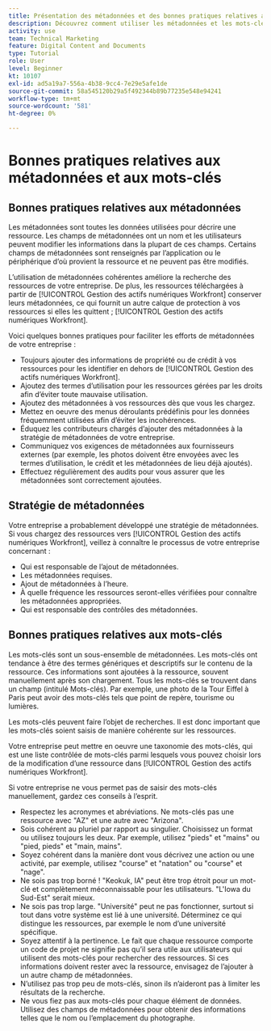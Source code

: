 ```yaml
---
title: Présentation des métadonnées et des bonnes pratiques relatives aux mots-clés en tant que contributeur
description: Découvrez comment utiliser les métadonnées et les mots-clés dans [!UICONTROL Gestion des actifs numériques Workfront] pour décrire une ressource afin d’améliorer la recherche des ressources de votre entreprise.
activity: use
team: Technical Marketing
feature: Digital Content and Documents
type: Tutorial
role: User
level: Beginner
kt: 10107
exl-id: ad5a19a7-556a-4b38-9cc4-7e29e5afe1de
source-git-commit: 58a545120b29a5f492344b89b77235e548e94241
workflow-type: tm+mt
source-wordcount: '581'
ht-degree: 0%

---
```


# Bonnes pratiques relatives aux métadonnées et aux mots-clés

## Bonnes pratiques relatives aux métadonnées

Les métadonnées sont toutes les données utilisées pour décrire une ressource. Les champs de métadonnées ont un nom et les utilisateurs peuvent modifier les informations dans la plupart de ces champs. Certains champs de métadonnées sont renseignés par l’application ou le périphérique d’où provient la ressource et ne peuvent pas être modifiés.

L’utilisation de métadonnées cohérentes améliore la recherche des ressources de votre entreprise. De plus, les ressources téléchargées à partir de [!UICONTROL Gestion des actifs numériques Workfront] conserver leurs métadonnées, ce qui fournit un autre calque de protection à vos ressources si elles les quittent ; [!UICONTROL Gestion des actifs numériques Workfront].

Voici quelques bonnes pratiques pour faciliter les efforts de métadonnées de votre entreprise :

* Toujours ajouter des informations de propriété ou de crédit à vos ressources pour les identifier en dehors de [!UICONTROL Gestion des actifs numériques Workfront].
* Ajoutez des termes d’utilisation pour les ressources gérées par les droits afin d’éviter toute mauvaise utilisation.
* Ajoutez des métadonnées à vos ressources dès que vous les chargez.
* Mettez en oeuvre des menus déroulants prédéfinis pour les données fréquemment utilisées afin d’éviter les incohérences.
* Éduquez les contributeurs chargés d’ajouter des métadonnées à la stratégie de métadonnées de votre entreprise.
* Communiquez vos exigences de métadonnées aux fournisseurs externes (par exemple, les photos doivent être envoyées avec les termes d’utilisation, le crédit et les métadonnées de lieu déjà ajoutés).
* Effectuez régulièrement des audits pour vous assurer que les métadonnées sont correctement ajoutées.

## Stratégie de métadonnées

Votre entreprise a probablement développé une stratégie de métadonnées. Si vous chargez des ressources vers [!UICONTROL Gestion des actifs numériques Workfront], veillez à connaître le processus de votre entreprise concernant :

* Qui est responsable de l’ajout de métadonnées.
* Les métadonnées requises.
* Ajout de métadonnées à l’heure.
* À quelle fréquence les ressources seront-elles vérifiées pour connaître les métadonnées appropriées.
* Qui est responsable des contrôles des métadonnées.

## Bonnes pratiques relatives aux mots-clés

Les mots-clés sont un sous-ensemble de métadonnées. Les mots-clés ont tendance à être des termes génériques et descriptifs sur le contenu de la ressource. Ces informations sont ajoutées à la ressource, souvent manuellement après son chargement. Tous les mots-clés se trouvent dans un champ (intitulé Mots-clés). Par exemple, une photo de la Tour Eiffel à Paris peut avoir des mots-clés tels que point de repère, tourisme ou lumières.

Les mots-clés peuvent faire l’objet de recherches. Il est donc important que les mots-clés soient saisis de manière cohérente sur les ressources.

Votre entreprise peut mettre en oeuvre une taxonomie des mots-clés, qui est une liste contrôlée de mots-clés parmi lesquels vous pouvez choisir lors de la modification d’une ressource dans [!UICONTROL Gestion des actifs numériques Workfront].

Si votre entreprise ne vous permet pas de saisir des mots-clés manuellement, gardez ces conseils à l’esprit.

* Respectez les acronymes et abréviations. Ne mots-clés pas une ressource avec &quot;AZ&quot; et une autre avec &quot;Arizona&quot;.
* Sois cohérent au pluriel par rapport au singulier. Choisissez un format ou utilisez toujours les deux. Par exemple, utilisez &quot;pieds&quot; et &quot;mains&quot; ou &quot;pied, pieds&quot; et &quot;main, mains&quot;.
* Soyez cohérent dans la manière dont vous décrivez une action ou une activité, par exemple, utilisez &quot;course&quot; et &quot;natation&quot; ou &quot;course&quot; et &quot;nage&quot;.
* Ne sois pas trop borné ! &quot;Keokuk, IA&quot; peut être trop étroit pour un mot-clé et complètement méconnaissable pour les utilisateurs. &quot;L&#39;Iowa du Sud-Est&quot; serait mieux.
* Ne sois pas trop large. &quot;Université&quot; peut ne pas fonctionner, surtout si tout dans votre système est lié à une université. Déterminez ce qui distingue les ressources, par exemple le nom d’une université spécifique.
* Soyez attentif à la pertinence. Le fait que chaque ressource comporte un code de projet ne signifie pas qu’il sera utile aux utilisateurs qui utilisent des mots-clés pour rechercher des ressources. Si ces informations doivent rester avec la ressource, envisagez de l’ajouter à un autre champ de métadonnées.
* N’utilisez pas trop peu de mots-clés, sinon ils n’aideront pas à limiter les résultats de la recherche.
* Ne vous fiez pas aux mots-clés pour chaque élément de données. Utilisez des champs de métadonnées pour obtenir des informations telles que le nom ou l’emplacement du photographe.
